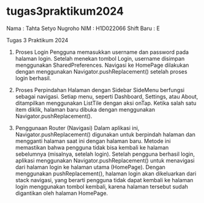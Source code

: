 # tugas3praktikum2024

Nama : Tahta Setyo Nugroho
NIM : H1D022066
Shift Baru : E

Tugas 3 Praktikum 2024

1. Proses Login
Pengguna memasukkan username dan password pada halaman login. Setelah menekan tombol Login, username disimpan menggunakan SharedPreferences. Navigasi ke HomePage dilakukan dengan menggunakan Navigator.pushReplacement() setelah proses login berhasil.

2. Proses Perpindahan Halaman dengan Sidebar
SideMenu berfungsi sebagai navigasi. Setiap menu, seperti Dashboard, Settings, atau About, ditampilkan menggunakan ListTile dengan aksi onTap. Ketika salah satu item diklik, halaman baru dibuka dengan menggunakan Navigator.pushReplacement().

3. Penggunaan Router (Navigasi)
Dalam aplikasi ini, Navigator.pushReplacement() digunakan untuk berpindah halaman dan mengganti halaman saat ini dengan halaman baru. Metode ini memastikan bahwa pengguna tidak bisa kembali ke halaman sebelumnya (misalnya, setelah login). Setelah pengguna berhasil login, aplikasi menggunakan Navigator.pushReplacement() untuk menavigasi dari halaman login ke halaman utama (HomePage). Dengan menggunakan pushReplacement(), halaman login akan dikeluarkan dari stack navigasi, yang berarti pengguna tidak dapat kembali ke halaman login menggunakan tombol kembali, karena halaman tersebut sudah digantikan oleh halaman HomePage.